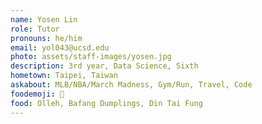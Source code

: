 ```yaml
---
name: Yosen Lin
role: Tutor
pronouns: he/him
email: yol043@ucsd.edu
photo: assets/staff-images/yosen.jpg
description: 3rd year, Data Science, Sixth
hometown: Taipei, Taiwan
askabout: MLB/NBA/March Madness, Gym/Run, Travel, Code
foodemoji: 🍱
food: Olleh, Bafang Dumplings, Din Tai Fung
---
```

